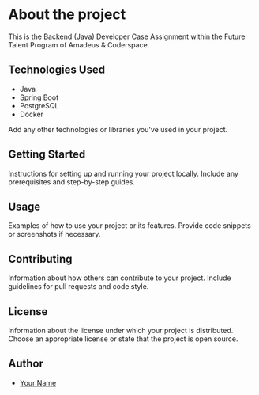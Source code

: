 # About the project

This is the Backend (Java) Developer Case Assignment within the Future Talent Program of Amadeus & Coderspace.

## Technologies Used

- Java
- Spring Boot
- PostgreSQL
- Docker

Add any other technologies or libraries you've used in your project.

## Getting Started

Instructions for setting up and running your project locally. Include any prerequisites and step-by-step guides.

## Usage

Examples of how to use your project or its features. Provide code snippets or screenshots if necessary.

## Contributing

Information about how others can contribute to your project. Include guidelines for pull requests and code style.

## License

Information about the license under which your project is distributed. Choose an appropriate license or state that the project is open source.

## Author

- [Your Name](https://github.com/your-username)
